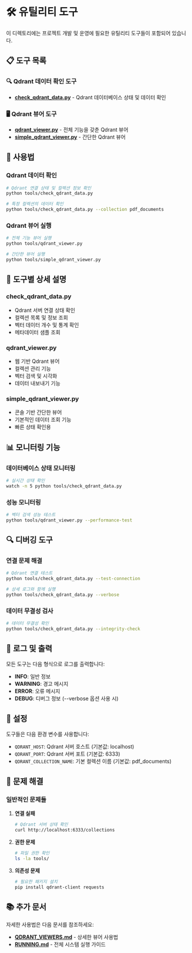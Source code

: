 # 🛠️ 유틸리티 도구

이 디렉토리에는 프로젝트 개발 및 운영에 필요한 유틸리티 도구들이 포함되어 있습니다.

## 📋 도구 목록

### 🔍 Qdrant 데이터 확인 도구

- **[check_qdrant_data.py](./check_qdrant_data.py)** - Qdrant 데이터베이스 상태 및 데이터 확인

### 🖥️ Qdrant 뷰어 도구

- **[qdrant_viewer.py](./qdrant_viewer.py)** - 전체 기능을 갖춘 Qdrant 뷰어
- **[simple_qdrant_viewer.py](./simple_qdrant_viewer.py)** - 간단한 Qdrant 뷰어

## 🚀 사용법

### Qdrant 데이터 확인

```bash
# Qdrant 연결 상태 및 컬렉션 정보 확인
python tools/check_qdrant_data.py

# 특정 컬렉션의 데이터 확인
python tools/check_qdrant_data.py --collection pdf_documents
```

### Qdrant 뷰어 실행

```bash
# 전체 기능 뷰어 실행
python tools/qdrant_viewer.py

# 간단한 뷰어 실행
python tools/simple_qdrant_viewer.py
```

## 🔧 도구별 상세 설명

### check_qdrant_data.py

- Qdrant 서버 연결 상태 확인
- 컬렉션 목록 및 정보 조회
- 벡터 데이터 개수 및 통계 확인
- 메타데이터 샘플 조회

### qdrant_viewer.py

- 웹 기반 Qdrant 뷰어
- 컬렉션 관리 기능
- 벡터 검색 및 시각화
- 데이터 내보내기 기능

### simple_qdrant_viewer.py

- 콘솔 기반 간단한 뷰어
- 기본적인 데이터 조회 기능
- 빠른 상태 확인용

## 📊 모니터링 기능

### 데이터베이스 상태 모니터링

```bash
# 실시간 상태 확인
watch -n 5 python tools/check_qdrant_data.py
```

### 성능 모니터링

```bash
# 벡터 검색 성능 테스트
python tools/qdrant_viewer.py --performance-test
```

## 🔍 디버깅 도구

### 연결 문제 해결

```bash
# Qdrant 연결 테스트
python tools/check_qdrant_data.py --test-connection

# 상세 로그와 함께 실행
python tools/check_qdrant_data.py --verbose
```

### 데이터 무결성 검사

```bash
# 데이터 무결성 확인
python tools/check_qdrant_data.py --integrity-check
```

## 📝 로그 및 출력

모든 도구는 다음 형식으로 로그를 출력합니다:

- **INFO**: 일반 정보
- **WARNING**: 경고 메시지
- **ERROR**: 오류 메시지
- **DEBUG**: 디버그 정보 (--verbose 옵션 사용 시)

## 🔧 설정

도구들은 다음 환경 변수를 사용합니다:

- `QDRANT_HOST`: Qdrant 서버 호스트 (기본값: localhost)
- `QDRANT_PORT`: Qdrant 서버 포트 (기본값: 6333)
- `QDRANT_COLLECTION_NAME`: 기본 컬렉션 이름 (기본값: pdf_documents)

## 🚨 문제 해결

### 일반적인 문제들

1. **연결 실패**

   ```bash
   # Qdrant 서버 상태 확인
   curl http://localhost:6333/collections
   ```

2. **권한 문제**

   ```bash
   # 파일 권한 확인
   ls -la tools/
   ```

3. **의존성 문제**
   ```bash
   # 필요한 패키지 설치
   pip install qdrant-client requests
   ```

## 📚 추가 문서

자세한 사용법은 다음 문서를 참조하세요:

- **[QDRANT_VIEWERS.md](../docs/QDRANT_VIEWERS.md)** - 상세한 뷰어 사용법
- **[RUNNING.md](../docs/RUNNING.md)** - 전체 시스템 실행 가이드
